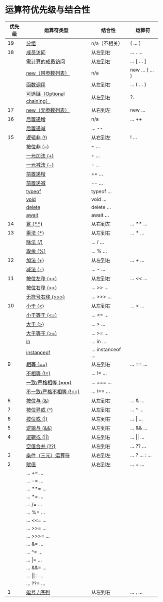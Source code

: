 # 运算符优先级与结合性

| 优先级 | 运算符类型                                                   | 结合性         | 运算符      |
| ------ | ------------------------------------------------------------ | -------------- | ----------- |
| 19     | [分组](https://developer.mozilla.org/zh-CN/docs/Web/JavaScript/Reference/Operators/Grouping) | n/a（不相关）  | ( … )       |
| 18     | [成员访问](https://developer.mozilla.org/zh-CN/docs/Web/JavaScript/Reference/Operators/Property_Accessors#点号表示法) | 从左到右       | … . …       |
|        | [需计算的成员访问](https://developer.mozilla.org/zh-CN/docs/Web/JavaScript/Reference/Operators/Property_Accessors#方括号表示法) | 从左到右       | … [ … ]     |
|        | [new（带参数列表）](https://developer.mozilla.org/zh-CN/docs/Web/JavaScript/Reference/Operators/new) | n/a            | new … ( … ) |
|        | [函数调用](https://developer.mozilla.org/zh-CN/docs/Web/JavaScript/Guide/Functions) | 从左到右       | … ( … )     |
|        | [可选链（Optional chaining）](https://developer.mozilla.org/zh-CN/docs/Web/JavaScript/Reference/Operators/Optional_chaining) | 从左到右       | ?.          |
| 17     | [new（无参数列表）](https://developer.mozilla.org/zh-CN/docs/Web/JavaScript/Reference/Operators/new) | 从右到左       | new …       |
| 16     | [后置递增](https://developer.mozilla.org/zh-CN/docs/Web/JavaScript/Reference/Operators#自增和自减) | n/a            | … ++        |
|        | [后置递减](https://developer.mozilla.org/zh-CN/docs/Web/JavaScript/Reference/Operators#自增和自减) | … --           |             |
| 15     | [逻辑非 (!)](https://developer.mozilla.org/zh-CN/docs/Web/JavaScript/Reference/Operators/Logical_NOT) | 从右到左       | ! …         |
|        | [按位非 (~)](https://developer.mozilla.org/zh-CN/docs/Web/JavaScript/Reference/Operators/Bitwise_NOT) | ~ …            |             |
|        | [一元加法 (+)](https://developer.mozilla.org/zh-CN/docs/Web/JavaScript/Reference/Operators/Unary_plus) | + …            |             |
|        | [一元减法 (-)](https://developer.mozilla.org/zh-CN/docs/Web/JavaScript/Reference/Operators/Unary_negation) | - …            |             |
|        | [前置递增](https://developer.mozilla.org/zh-CN/docs/Web/JavaScript/Reference/Operators#自增和自减) | ++ …           |             |
|        | [前置递减](https://developer.mozilla.org/zh-CN/docs/Web/JavaScript/Reference/Operators#自增和自减) | -- …           |             |
|        | [typeof](https://developer.mozilla.org/zh-CN/docs/Web/JavaScript/Reference/Operators/typeof) | typeof …       |             |
|        | [void](https://developer.mozilla.org/zh-CN/docs/Web/JavaScript/Reference/Operators/void) | void …         |             |
|        | [delete](https://developer.mozilla.org/zh-CN/docs/Web/JavaScript/Reference/Operators/delete) | delete …       |             |
|        | [await](https://developer.mozilla.org/zh-CN/docs/Web/JavaScript/Reference/Operators/await) | await …        |             |
| 14     | [幂 (**)](https://developer.mozilla.org/zh-CN/docs/Web/JavaScript/Reference/Operators/Exponentiation) | 从右到左       | … ** …      |
| 13     | [乘法 (*)](https://developer.mozilla.org/zh-CN/docs/Web/JavaScript/Reference/Operators/Multiplication) | 从左到右       | … * …       |
|        | [除法 (/)](https://developer.mozilla.org/zh-CN/docs/Web/JavaScript/Reference/Operators/Division) | … / …          |             |
|        | [取余 (%)](https://developer.mozilla.org/zh-CN/docs/Web/JavaScript/Reference/Operators/Remainder) | … % …          |             |
| 12     | [加法 (+)](https://developer.mozilla.org/zh-CN/docs/Web/JavaScript/Reference/Operators/Addition) | 从左到右       | … + …       |
|        | [减法 (-)](https://developer.mozilla.org/zh-CN/docs/Web/JavaScript/Reference/Operators/Subtraction) | … - …          |             |
| 11     | [按位左移 (<<)](https://developer.mozilla.org/zh-CN/docs/Web/JavaScript/Reference/Operators/Left_shift) | 从左到右       | … << …      |
|        | [按位右移 (>>)](https://developer.mozilla.org/zh-CN/docs/Web/JavaScript/Reference/Operators/Right_shift) | … >> …         |             |
|        | [无符号右移 (>>>)](https://developer.mozilla.org/zh-CN/docs/Web/JavaScript/Reference/Operators/Unsigned_right_shift) | … >>> …        |             |
| 10     | [小于 (<)](https://developer.mozilla.org/zh-CN/docs/Web/JavaScript/Reference/Operators/Less_than) | 从左到右       | … < …       |
|        | [小于等于 (<=)](https://developer.mozilla.org/zh-CN/docs/Web/JavaScript/Reference/Operators/Less_than_or_equal) | … <= …         |             |
|        | [大于 (>)](https://developer.mozilla.org/en-US/docs/Web/JavaScript/Reference/Operators/Greater_than) | … > …          |             |
|        | [大于等于 (>=)](https://developer.mozilla.org/zh-CN/docs/Web/JavaScript/Reference/Operators/Greater_than_or_equal) | … >= …         |             |
|        | [in](https://developer.mozilla.org/zh-CN/docs/Web/JavaScript/Reference/Operators/in) | … in …         |             |
|        | [instanceof](https://developer.mozilla.org/zh-CN/docs/Web/JavaScript/Reference/Operators/instanceof) | … instanceof … |             |
| 9      | [相等 (==)](https://developer.mozilla.org/zh-CN/docs/Web/JavaScript/Reference/Operators/Equality) | 从左到右       | … == …      |
|        | [不相等 (!=)](https://developer.mozilla.org/zh-CN/docs/Web/JavaScript/Reference/Operators/Inequality) | … != …         |             |
|        | [一致/严格相等 (===)](https://developer.mozilla.org/zh-CN/docs/Web/JavaScript/Reference/Operators/Strict_equality) | … === …        |             |
|        | [不一致/严格不相等 (!==)](https://developer.mozilla.org/zh-CN/docs/Web/JavaScript/Reference/Operators/Strict_inequality) | … !== …        |             |
| 8      | [按位与 (&)](https://developer.mozilla.org/zh-CN/docs/Web/JavaScript/Reference/Operators/Bitwise_AND) | 从左到右       | … & …       |
| 7      | [按位异或 (^)](https://developer.mozilla.org/zh-CN/docs/Web/JavaScript/Reference/Operators/Bitwise_XOR) | 从左到右       | … ^ …       |
| 6      | [按位或 (\|)](https://developer.mozilla.org/zh-CN/docs/Web/JavaScript/Reference/Operators/Bitwise_OR) | 从左到右       | … \| …      |
| 5      | [逻辑与 (&&)](https://developer.mozilla.org/zh-CN/docs/Web/JavaScript/Reference/Operators/Logical_AND) | 从左到右       | … && …      |
| 4      | [逻辑或 (\|\|)](https://developer.mozilla.org/zh-CN/docs/Web/JavaScript/Reference/Operators/Logical_OR) | 从左到右       | … \|\| …    |
|        | [空值合并 (??)](https://developer.mozilla.org/zh-CN/docs/Web/JavaScript/Reference/Operators/Nullish_coalescing_operator) | 从左到右       | … ?? …      |
| 3      | [条件（三元）运算符](https://developer.mozilla.org/zh-CN/docs/Web/JavaScript/Reference/Operators/Conditional_Operator) | 从右到左       | … ? … : …   |
| 2      | [赋值](https://developer.mozilla.org/zh-CN/docs/Web/JavaScript/Reference/Operators#赋值运算符) | 从右到左       | … = …       |
|        | … += …                                                       |                |             |
|        | … -= …                                                       |                |             |
|        | … **= …                                                      |                |             |
|        | … *= …                                                       |                |             |
|        | … /= …                                                       |                |             |
|        | … %= …                                                       |                |             |
|        | … <<= …                                                      |                |             |
|        | … >>= …                                                      |                |             |
|        | … >>>= …                                                     |                |             |
|        | … &= …                                                       |                |             |
|        | … ^= …                                                       |                |             |
|        | … \|= …                                                      |                |             |
|        | … &&= …                                                      |                |             |
|        | … \|\|= …                                                    |                |             |
|        | … ??= …                                                      |                |             |
| 1      | [逗号 / 序列](https://developer.mozilla.org/zh-CN/docs/Web/JavaScript/Reference/Operators/Comma_Operator) | 从左到右       | … , …       |